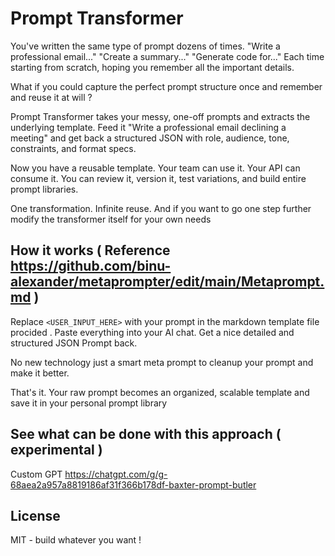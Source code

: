 # Prompt Transformer

You've written the same type of prompt dozens of times. "Write a professional email..." "Create a summary..." "Generate code for..." Each time starting from scratch, hoping you remember all the important details.

What if you could capture the perfect prompt structure once and remember and reuse it at will ?

Prompt Transformer takes your messy, one-off prompts and extracts the underlying template. Feed it "Write a professional email declining a meeting" and get back a structured JSON with role, audience, tone, constraints, and format specs.

Now you have a reusable template. Your team can use it. Your API can consume it. You can review it, version it, test variations, and build entire prompt libraries.

One transformation. Infinite reuse. And if you want to go one step further modify the transformer itself for your own needs 

## How it works ( Reference  https://github.com/binu-alexander/metaprompter/edit/main/Metaprompt.md )

Replace `<USER_INPUT_HERE>` with your prompt in the markdown template file procided . Paste everything into your AI chat. Get a nice detailed and  structured JSON Prompt back.

No new technology just a smart meta prompt  to cleanup your prompt and make it better.

That's it. Your raw prompt becomes an organized, scalable template and save it in your personal prompt library

## See what can be done with this approach ( experimental )
Custom GPT 
https://chatgpt.com/g/g-68aea2a957a8819186af31f366b178df-baxter-prompt-butler

## License


MIT - build whatever you want !
